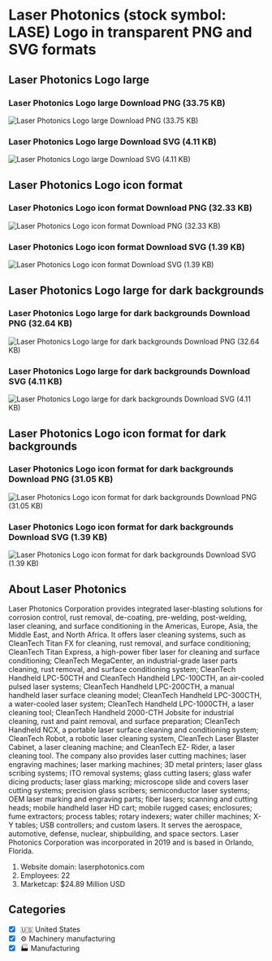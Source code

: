 # Laser Photonics (stock symbol: LASE) Logo in transparent PNG and SVG formats

## Laser Photonics Logo large

### Laser Photonics Logo large Download PNG (33.75 KB)

![Laser Photonics Logo large Download PNG (33.75 KB)](/img/orig/LASE_BIG-22aa923a.png)

### Laser Photonics Logo large Download SVG (4.11 KB)

![Laser Photonics Logo large Download SVG (4.11 KB)](/img/orig/LASE_BIG-20084834.svg)

## Laser Photonics Logo icon format

### Laser Photonics Logo icon format Download PNG (32.33 KB)

![Laser Photonics Logo icon format Download PNG (32.33 KB)](/img/orig/LASE-d9a2cb7c.png)

### Laser Photonics Logo icon format Download SVG (1.39 KB)

![Laser Photonics Logo icon format Download SVG (1.39 KB)](/img/orig/LASE-b82b3d97.svg)

## Laser Photonics Logo large for dark backgrounds

### Laser Photonics Logo large for dark backgrounds Download PNG (32.64 KB)

![Laser Photonics Logo large for dark backgrounds Download PNG (32.64 KB)](/img/orig/LASE_BIG.D-fe61c42b.png)

### Laser Photonics Logo large for dark backgrounds Download SVG (4.11 KB)

![Laser Photonics Logo large for dark backgrounds Download SVG (4.11 KB)](/img/orig/LASE_BIG.D-02476b92.svg)

## Laser Photonics Logo icon format for dark backgrounds

### Laser Photonics Logo icon format for dark backgrounds Download PNG (31.05 KB)

![Laser Photonics Logo icon format for dark backgrounds Download PNG (31.05 KB)](/img/orig/LASE.D-82cbf602.png)

### Laser Photonics Logo icon format for dark backgrounds Download SVG (1.39 KB)

![Laser Photonics Logo icon format for dark backgrounds Download SVG (1.39 KB)](/img/orig/LASE.D-aa9e306b.svg)

## About Laser Photonics

Laser Photonics Corporation provides integrated laser-blasting solutions for corrosion control, rust removal, de-coating, pre-welding, post-welding, laser cleaning, and surface conditioning in the Americas, Europe, Asia, the Middle East, and North Africa. It offers laser cleaning systems, such as CleanTech Titan FX for cleaning, rust removal, and surface conditioning; CleanTech Titan Express, a high-power fiber laser for cleaning and surface conditioning; CleanTech MegaCenter, an industrial-grade laser parts cleaning, rust removal, and surface conditioning system; CleanTech Handheld LPC-50CTH and CleanTech Handheld LPC-100CTH, an air-cooled pulsed laser systems; CleanTech Handheld LPC-200CTH, a manual handheld laser surface cleaning model; CleanTech Handheld LPC-300CTH, a water-cooled laser system; CleanTech Handheld LPC-1000CTH, a laser cleaning tool; CleanTech Handheld 2000-CTH Jobsite for industrial cleaning, rust and paint removal, and surface preparation; CleanTech Handheld NCX, a portable laser surface cleaning and conditioning system; CleanTech Robot, a robotic laser cleaning system, CleanTech Laser Blaster Cabinet, a laser cleaning machine; and CleanTech EZ- Rider, a laser cleaning tool. The company also provides laser cutting machines; laser engraving machines; laser marking machines; 3D metal printers; laser glass scribing systems; ITO removal systems; glass cutting lasers; glass wafer dicing products; laser glass marking; microscope slide and covers laser cutting systems; precision glass scribers; semiconductor laser systems; OEM laser marking and engraving parts; fiber lasers; scanning and cutting heads; mobile handheld laser HD cart; mobile rugged cases; enclosures; fume extractors; process tables; rotary indexers; water chiller machines; X-Y tables; USB controllers; and custom lasers. It serves the aerospace, automotive, defense, nuclear, shipbuilding, and space sectors. Laser Photonics Corporation was incorporated in 2019 and is based in Orlando, Florida.

1. Website domain: laserphotonics.com
2. Employees: 22
3. Marketcap: $24.89 Million USD


## Categories
- [x] 🇺🇸 United States
- [x] ⚙️ Machinery manufacturing
- [x] 🏭 Manufacturing
